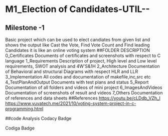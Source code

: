 # M1_Election of Candidates-UTIL--
## Milestone -1
Basic project which can be used to elect candiates from given list and shows the output like Cast the Vote, Find Vote Count and Find leading Candidates it is like an online voting system
##FOLDER	DESCRIPTION
0_Certificates	Documents of certificates and screenshots with respect to C language
1_Requirements	Description of project, High level and Low level requirements, SWOT analysis and 4W'S&1H
2_Architecture	Documentation of Behavioral and structural Diagrams with respect HLR and LLR
3_Implementation	All codes and documentation of makefile,inc,src etc
4_TestPlanAndOutput	Documents with test plans and status
5_Report	Documentation of all folders and videos of mini project
6_ImagesAndVideos	Documentation of screenshots of result and videos
7_Others	Documentation of references and data sheets
##References
https://youtu.be/cLDdb_VZh_I
https://www.yuvatech.me/2021/10/voting-system-project-in-c-programming.html


##code Analysis
Codacy Badge

Codiga Badge
